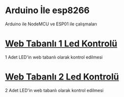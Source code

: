 # Arduino İle esp8266

Arduino ile NodeMCU ve ESP01 ile çalışmaları

# [Web Tabanlı 1 Led Kontrolü](./nodemcu_WebBasedControl_1Led.ino)
1 Adet LED'in web tabanlı olarak kontrol edilmesi

# [Web Tabanlı 2 Led Kontrolü](./nodemcu_WebBasedControl_2Led.ino)
2 Adet LED'in web tabanlı olarak kontrol edilmesi
